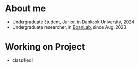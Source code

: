 # About me
- Undergraduate Student, Junior, in Dankook University, 2024
- Undergraduate researcher, in [BoanLab](https://boanlab.com/), since Aug. 2023
# Working on Project
- classified!

<!--
**HOchacha/HOchacha** is a ✨ _special_ ✨ repository because its `README.md` (this file) appears on your GitHub profile.

Here are some ideas to get you started:

- 🔭 I’m currently working on ...
- 🌱 I’m currently learning ...
- 👯 I’m looking to collaborate on ...
- 🤔 I’m looking for help with ...
- 💬 Ask me about ...
- 📫 How to reach me: ...
- 😄 Pronouns: ...
- ⚡ Fun fact: ...
-->
